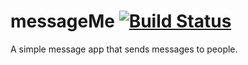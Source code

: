 
# messageMe [![Build Status](https://travis-ci.org/Daymorelah/messageMe.svg?branch=master)](https://travis-ci.org/Daymorelah/messageMe)
A simple message app that sends messages to people. 
